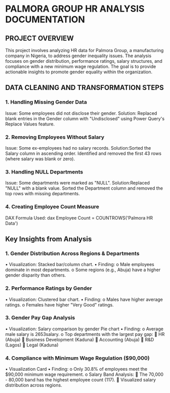 # PALMORA GROUP HR ANALYSIS DOCUMENTATION 
## PROJECT OVERVIEW
This project involves analyzing HR data for Palmora Group, a manufacturing company in Nigeria, to address gender inequality issues. The analysis focuses on gender distribution, performance ratings, salary structures, and compliance with a new minimum wage regulation. The goal is to provide actionable insights to promote gender equality within the organization.  
## DATA CLEANING AND TRANSFORMATION STEPS 
### 1. Handling Missing Gender Data
Issue: Some employees did not disclose their gender.
Solution: Replaced blank entries in the Gender column with "Undisclosed" using Power Query's Replace Values feature.

### 2. Removing Employees Without Salary
Issue: Some ex-employees had no salary records.
Solution:Sorted the Salary column in ascending order.
Identified and removed the first 43 rows (where salary was blank or zero).

### 3. Handling NULL Departments
Issue: Some departments were marked as "NULL".
Solution:Replaced "NULL" with a blank value.
Sorted the Department column and removed the top rows with missing departments.

### 4. Creating Employee Count Measure
DAX Formula Used:
dax
Employee Count = COUNTROWS('Palmora HR Data')

## Key Insights from Analysis
### 1. Gender Distribution Across Regions & Departments
•	Visualization: Stacked bar/column chart.
•	Finding:
o	Male employees dominate in most departments.
o	Some regions (e.g., Abuja) have a higher gender disparity than others.
### 2. Performance Ratings by Gender
•	Visualization: Clustered bar chart.
•	Finding:
o	Males have higher average ratings.
o	Females have higher "Very Good" ratings.
### 3. Gender Pay Gap Analysis
•	Visualization: Salary comparison by gender Pie chart 
•	Finding:
o	Average male salary is 2653salary.
o	Top departments with the largest pay gap:
	HR (Abuja)
	Business Development (Kaduna)
	Accounting (Abuja)
	R&D (Lagos)
	Legal (Kaduna)
### 4. Compliance with Minimum Wage Regulation ($90,000)
•	Visualization  Card 
•	Finding:
o	Only 30.8% of employees meet the $90,000 minimum wage requirement.
o	Salary Band Analysis:
	The 70,000 - 80,000 band has the highest employee count (117).
	Visualized salary distribution across regions.
 
